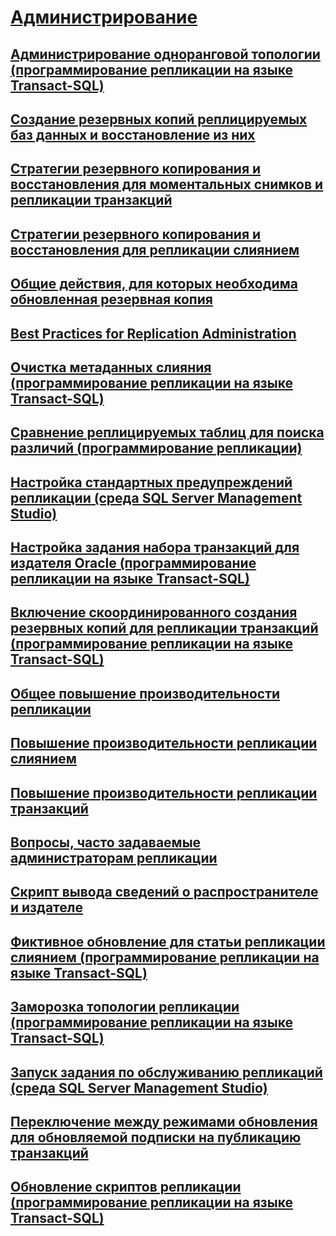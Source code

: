 # [Администрирование](administration-replication.md)
## [Администрирование одноранговой топологии (программирование репликации на языке Transact-SQL)](administer-a-peer-to-peer-topology-replication-transact-sql-programming.md)
## [Создание резервных копий реплицируемых баз данных и восстановление из них](back-up-and-restore-replicated-databases.md)
## [Стратегии резервного копирования и восстановления для моментальных снимков и репликации транзакций](strategies-for-backing-up-and-restoring-snapshot-and-transactional-replication.md)
## [Стратегии резервного копирования и восстановления для репликации слиянием](strategies-for-backing-up-and-restoring-merge-replication.md)
## [Общие действия, для которых необходима обновленная резервная копия](common-actions-requiring-an-updated-backup.md)
## [Best Practices for Replication Administration](best-practices-for-replication-administration.md)
## [Очистка метаданных слияния (программирование репликации на языке Transact-SQL)](clean-up-merge-metadata-replication-transact-sql-programming.md)
## [Сравнение реплицируемых таблиц для поиска различий (программирование репликации)](compare-replicated-tables-for-differences-replication-programming.md)
## [Настройка стандартных предупреждений репликации (среда SQL Server Management Studio)](configure-predefined-replication-alerts-sql-server-management-studio.md)
## [Настройка задания набора транзакций для издателя Oracle (программирование репликации на языке Transact-SQL)](configure-the-transaction-set-job-for-an-oracle-publisher.md)
## [Включение скоординированного создания резервных копий для репликации транзакций (программирование репликации на языке Transact-SQL)](enable-coordinated-backups-for-transactional-replication.md)
## [Общее повышение производительности репликации](enhance-general-replication-performance.md)
## [Повышение производительности репликации слиянием](enhance-merge-replication-performance.md)
## [Повышение производительности репликации транзакций](enhance-transactional-replication-performance.md)
## [Вопросы, часто задаваемые администраторам репликации](frequently-asked-questions-for-replication-administrators.md)
## [Скрипт вывода сведений о распространителе и издателе](distributor-and-publisher-information-script.md)
## [Фиктивное обновление для статьи репликации слиянием (программирование репликации на языке Transact-SQL)](perform-a-dummy-update-for-a-merge-article-replication-transact-sql-programming.md)
## [Заморозка топологии репликации (программирование репликации на языке Transact-SQL)](quiesce-a-replication-topology-replication-transact-sql-programming.md)
## [Запуск задания по обслуживанию репликаций (среда SQL Server Management Studio)](run-replication-maintenance-jobs-sql-server-management-studio.md)
## [Переключение между режимами обновления для обновляемой подписки на публикацию транзакций](switch-between-update-modes-for-an-updatable-transactional-subscription.md)
## [Обновление скриптов репликации (программирование репликации на языке Transact-SQL)](upgrade-replication-scripts-replication-transact-sql-programming.md)

